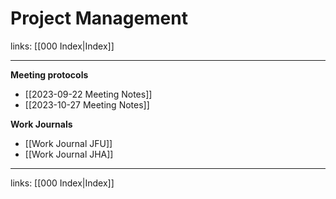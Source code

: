# Project Management

links: [[000 Index|Index]]

---

**Meeting protocols**

- [[2023-09-22 Meeting Notes]]
- [[2023-10-27 Meeting Notes]]

**Work Journals**

- [[Work Journal JFU]]
- [[Work Journal JHA]]

---
links: [[000 Index|Index]]